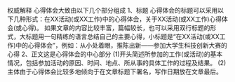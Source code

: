 权威解释
心得体会大致由以下几个部分组成
1、标题
心得体会的标题可以采用以下几种形式：在XX活动(或XX工作)中的心得体会，关于XX活动(或XX工作)心得体会(或心得)。
如果文章的内容比较丰富，篇幅较长，也可以采用双行标题的形式，大标题用一句精练的语言总结自己的主要心得，小标题是“在XX活动(或XX工作)中的心得体会”，例如：从小处着眼，推陈出新——参加大学生科技创新大赛的心得
2、正文这是心得体会的中心部分
(1)开头简述所参加的工作(或活动)的基本情况，包括参加活动的原因、时间、地点、所从事的具体工作的过程及结果。
(2)主体由于心得体会比较多地倾向于在文章标题下署名，写作日期放在文章最后。
